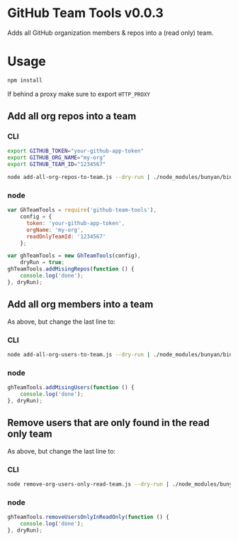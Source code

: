 GitHub Team Tools v0.0.3
========================

Adds all GitHub organization members & repos into a (read only) team.

# Usage
```bash
npm install
```

If behind a proxy make sure to export `HTTP_PROXY`

## Add all org repos into a team
### CLI
```bash
export GITHUB_TOKEN="your-github-app-token"
export GITHUB_ORG_NAME="my-org"
export GITHUB_TEAM_ID="1234567"
```

```bash
node add-all-org-repos-to-team.js --dry-run | ./node_modules/bunyan/bin/bunyan
```

### node
```javascript
var GhTeamTools = require('github-team-tools'),
    config = {
      token: 'your-github-app-token',
      orgName: 'my-org',
      readOnlyTeamId: '1234567'
    };

var ghTeamTools = new GhTeamTools(config),
    dryRun = true;
ghTeamTools.addMisingRepos(function () {
    console.log('done');
}, dryRun);
```

## Add all org members into a team
As above, but change the last line to:

### CLI
```bash
node add-all-org-users-to-team.js --dry-run | ./node_modules/bunyan/bin/bunyan
```

### node
```javascript
ghTeamTools.addMisingUsers(function () {
    console.log('done');
}, dryRun);
```

## Remove users that are only found in the read only team
As above, but change the last line to:

### CLI
```bash
node remove-org-users-only-read-team.js --dry-run | ./node_modules/bunyan/bin/bunyan
```

### node
```javascript
ghTeamTools.removeUsersOnlyInReadOnly(function () {
    console.log('done');
}, dryRun);
```
